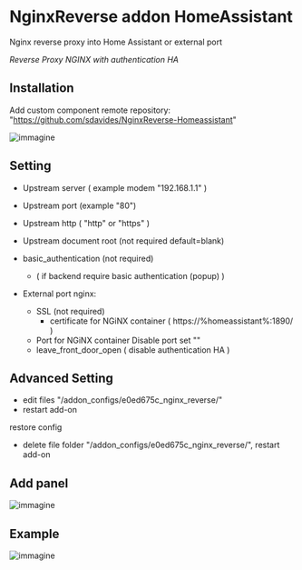 # NginxReverse addon HomeAssistant

  Nginx reverse proxy into Home Assistant
  or external port

  *Reverse Proxy NGINX with authentication HA*
  

  ## Installation

Add custom component remote repository:
"https://github.com/sdavides/NginxReverse-Homeassistant"


   ![immagine](https://github.com/user-attachments/assets/1f100850-d7db-40ca-a036-97254154b408)

 ## Setting

  * Upstream server ( example modem "192.168.1.1" )
  * Upstream port (example "80")
  * Upstream http ( "http" or "https" )
  * Upstream document root (not required default=blank)
  * basic_authentication (not required)
      * ( if backend require basic authentication (popup) ) 


* External port nginx:
  
  * SSL (not required)
      * certificate for NGiNX container
	( https://%homeassistant%:1890/ )
  * Port for NGiNX container 
        Disable port set "" 
  * leave_front_door_open 
	( disable authentication HA )

## Advanced Setting

  * edit files "/addon_configs/e0ed675c_nginx_reverse/"
  * restart add-on

restore config
  * delete file folder "/addon_configs/e0ed675c_nginx_reverse/", restart add-on 



## Add panel
![immagine](https://github.com/user-attachments/assets/c37d7568-1921-47c2-b3e4-3b7fc9400987)

## Example
![immagine](https://github.com/user-attachments/assets/16b00f62-9e0a-4461-8d2a-95f4acc93722)

